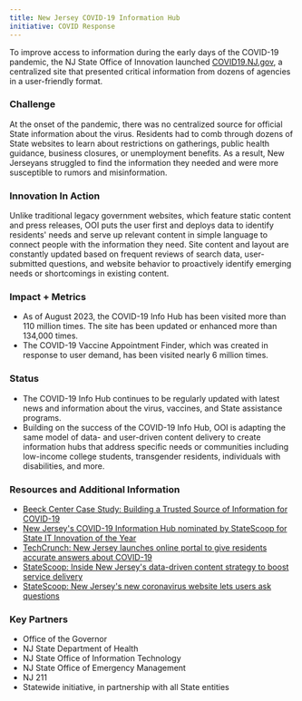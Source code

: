```yaml
---
title: New Jersey COVID-19 Information Hub
initiative: COVID Response
---
```


To improve access to information during the early days of the COVID-19 pandemic, the NJ State Office of Innovation launched [COVID19.NJ.gov](https://covid19.nj.gov/), a centralized site that presented critical information from dozens of agencies in a user-friendly format.

### Challenge

At the onset of the pandemic, there was no centralized source for official State information about the virus. Residents had to comb through dozens of State websites to learn about restrictions on gatherings, public health guidance, business closures, or unemployment benefits. As a result, New Jerseyans struggled to find the information they needed and were more susceptible to rumors and misinformation. 

### Innovation In Action

Unlike traditional legacy government websites, which feature static content and press releases, OOI puts the user first and deploys data to identify residents' needs and serve up relevant content in simple language to connect people with the information they need. Site content and layout are constantly updated based on frequent reviews of search data, user-submitted questions, and website behavior to proactively identify emerging needs or shortcomings in existing content.

### Impact + Metrics

-   As of August 2023, the COVID-19 Info Hub has been visited more than 110 million times. The site has been updated or enhanced more than 134,000 times.
-   The COVID-19 Vaccine Appointment Finder, which was created in response to user demand, has been visited nearly 6 million times.

### Status

-   The COVID-19 Info Hub continues to be regularly updated with latest news and information about the virus, vaccines, and State assistance programs.
-   Building on the success of the COVID-19 Info Hub, OOI is adapting the same model of data- and user-driven content delivery to create information hubs that address specific needs or communities including low-income college students, transgender residents, individuals with disabilities, and more.

### Resources and Additional Information

-   [Beeck Center Case Study: Building a Trusted Source of Information for COVID-19](https://beeckcenter.georgetown.edu/wp-content/uploads/2021/05/Case-Study_New-Jersey_v3-003.pdf)
-   [New Jersey's COVID-19 Information Hub nominated by StateScoop for State IT Innovation of the Year](https://statescoop.com/new-jerseys-covid-19-information-hub-nominated-by-statescoop-for-state-it-innovation-of-the-year/)
-   [TechCrunch: New Jersey launches online portal to give residents accurate answers about COVID-19](https://techcrunch.com/2020/03/26/new-jersey-launches-online-portal-to-give-residents-accurate-answers-about-covid-19/)
-   [StateScoop: Inside New Jersey's data-driven content strategy to boost service delivery](https://statescoop.com/new-jersey-covid-19-information-hub-coronavirus-digital-services/)
-   [StateScoop: New Jersey's new coronavirus website lets users ask questions](https://statescoop.com/new-jersey-coronavirus-website-symptom-tracker-covid/)

### Key Partners

-   Office of the Governor
-   NJ State Department of Health
-   NJ State Office of Information Technology
-   NJ State Office of Emergency Management
-   NJ 211
-   Statewide initiative, in partnership with all State entities
